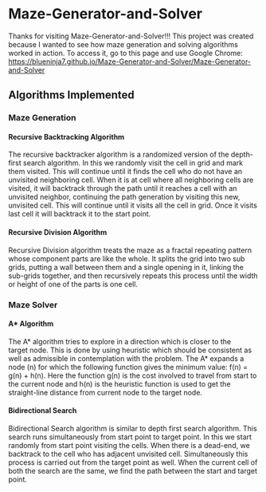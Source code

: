 # Maze-Generator-and-Solver

Thanks for visiting Maze-Generator-and-Solver!!! This project was created because I wanted to see how maze generation and solving algorithms worked in action. To access it, go to this page and use Google Chrome: https://blueninja7.github.io/Maze-Generator-and-Solver/Maze-Generator-and-Solver

## Algorithms Implemented

### Maze Generation

#### Recursive Backtracking Algorithm 
The recursive backtracker algorithm is a randomized version of the depth-first search algorithm. In this we randomly visit the cell in grid and mark them visited. This will continue until it finds the cell who do not have an unvisited neighboring cell. When it is at cell where all neighboring cells are visited, it will backtrack through the path until it reaches a cell with an unvisited neighbor, continuing the path generation by visiting this new, unvisited cell. This will continue until it visits all the cell in grid. Once it visits last cell it will backtrack it to the start point. 

#### Recursive Division Algorithm
Recursive Division algorithm treats the maze as a fractal repeating pattern whose component parts are like the whole. It splits the grid into two sub grids, putting a wall between them and a single opening in it, linking the sub-grids together, and then recursively repeats this process until the width or height of one of the parts is one cell. 

### Maze Solver

#### A* Algorithm 
The A* algorithm tries to explore in a direction which is closer to the target node. This is done by using heuristic which should be consistent as well as admissible in contemplation with the problem. The A* expands a node (n) for which the following function gives the minimum value: f(n) = g(n) + h(n).
Here the function g(n) is the cost involved to travel from start to the current node and h(n) is the heuristic function is used to get the straight-line distance from  current node to the target node.

#### Bidirectional Search
Bidirectional Search algorithm is similar to depth first search algorithm. This search runs simultaneously from start point to target point. In this we start randomly from start point visiting the cells. When there is a dead-end, we backtrack to the cell who has adjacent unvisited cell. Simultaneously this process is carried out from the target point as well. When the current cell of both the search are the same, we find the path between the start and target point. 
